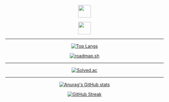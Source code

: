 <div align="center">

<a href="https://sms1875.github.io/"><img src="https://img.shields.io/badge/Blog-4285F4?style=flat-square&logo=blogger&logoColor=white" height="40"/></a>
  
<a href="https://aback-earwig-715.notion.site/Portfolio-138f6d719ba3804eb217d6af33079a07"><img src="https://img.shields.io/badge/Portfolio-333333?style=flat-square&logo=Notion&logoColor=white" height="40"/></a>
  
---

[![Top Langs](https://github-readme-stats.vercel.app/api/top-langs/?username=sms1875&layout=compact&size_weight=0.5&count_weight=0.5&langs_count=10)](https://github.com/anuraghazra/github-readme-stats)

[![roadmap.sh](https://roadmap.sh/card/tall/684939aead6d56a8063f0bcb?variant=dark&t=1755216728)](https://roadmap.sh)

---

[![Solved.ac](http://mazassumnida.wtf/api/v2/generate_badge?boj=sms1875)](https://solved.ac/sms1875)

---

[![Anurag's GitHub stats](https://github-readme-stats.vercel.app/api?username=sms1875)](https://github.com/anuraghazra/github-readme-stats)

[![GitHub Streak](https://streak-stats.demolab.com?user=sms1875&theme=merko)](https://git.io/streak-stats)<br>

</div>
